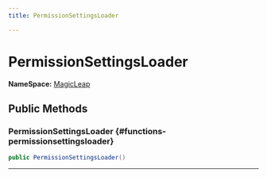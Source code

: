```yaml
---
title: PermissionSettingsLoader

---
```


# PermissionSettingsLoader



**NameSpace:** 
[MagicLeap](/versioned_docs/version-03-Jan-2023/unity-api/api/UnityEditor.XR.MagicLeap/UnityEditor.XR.MagicLeap.md) 








## Public Methods

###  PermissionSettingsLoader {#functions-permissionsettingsloader}

```csharp
public PermissionSettingsLoader()
```






-----------

